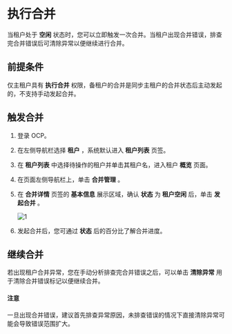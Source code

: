 # 执行合并

当租户处于 **空闲** 状态时，您可以立即触发一次合并。当租户出现合并错误，排查完合并错误后可清除异常以便继续进行合并。

## 前提条件

仅主租户具有 **执行合并** 权限，备租户的合并是同步主租户的合并状态后主动发起的，不支持手动发起合并。

## 触发合并

1. 登录 OCP。

2. 在左侧导航栏选择 **租户** ，系统默认进入 **租户列表** 页签。

3. 在 **租户列表** 中选择待操作的租户并单击其租户名，进入租户 **概览** 页面。

4. 在页面左侧导航栏上，单击 **合并管理** 。

5. 在 **合并详情** 页签的 **基本信息** 展示区域，确认 **状态** 为 **租户空闲** 后，单击 **发起合并** 。

   ![1](https://obbusiness-private.oss-cn-shanghai.aliyuncs.com/doc/img/ocp/401/%E5%8F%91%E8%B5%B7%E5%90%88%E5%B9%B61.png)

6. 发起合并后，您可通过 **状态** 后的百分比了解合并进度。

## 继续合并

若出现租户合并异常，您在手动分析排查完合并错误之后，可以单击 **清除异常** 用于清除合并错误标记以便继续合并。

  <main id="notice" type='notice'>
    <h4>注意</h4>
    <p>一旦出现合并错误，建议首先排查异常原因，未排查错误的情况下直接清除异常可能会导致错误范围扩大。</p>
  </main>
